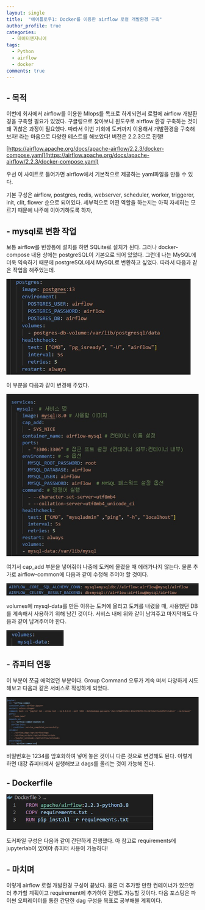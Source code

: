 ```yaml
---
layout: single
title:  "에어플로우1: Docker를 이용한 airflow 로컬 개발환경 구축"
author_profile: true
categories:
  - 데이터엔지니어
tags:
  - Python
  - airflow
  - docker
comments: true
---
```


## - 목적
이번에 회사에서 airflow를 이용한 Mlops를 목표로 하게되면서 로컬에 airflow 개발환경을 구축할 필요가 있었다. 구글링으로 찾아보니 윈도우로 airflow 환경 구축하는 것이 꽤 귀찮은 과정이 필요했다. 따라서 이번 기회에 도커까지 이용해서 개발환경을 구축해보자! 라는 마음으로 다양한 테스트를 해보았다! 버전은 2.2.3으로 진행!

[https://airflow.apache.org/docs/apache-airflow/2.2.3/docker-compose.yaml](https://airflow.apache.org/docs/apache-airflow/2.2.3/docker-compose.yaml)

우선 이 사이트로 들어가면 airflow에서 기본적으로 제공하는 yaml파일을 만들 수 있다.

기본 구성은 airflow, postgres, redis, webserver, scheduler, worker, triggerer, init, clit, flower 순으로 되어있다. 세부적으로 어떤 역할을 하는지는 아직 자세히는 모르기 때문에 나주에 이야기하도록 하자,

## - mysql로 변환 작업

보통 airflow를 빈깡통에 설치를 하면 SQLite로 설치가 된다. 그러나 docker-compose 내용 상에는 postgreSQL이 기본으로 되어 있었다. 그런데 나는 MySQL에 더욱 익숙하기 때문에 postgreSQL에서 MySQL로 변환하고 싶었다. 따라서 다음과 같은 작업을 해주었는데.

![postgres](/assets/images/postgres.jpg)

이 부분을 다음과 같이 변경해 주었다.

![mysql_ariflow](/assets/images/mysql_ariflow.jpg)

여기서 cap_add 부분을 넣어줘야 나중에 도커에 올렸을 때 에러가나지 않는다. 물론 추가로 airflow-common에 다음과 같이 수정해 주어야 할 것이다.

![mysql_airflow_common](/assets/images/mysql_airflow_common.jpg)

volumes에 mysql-data를 만든 이유는 도커에 올리고 도커를 내렸을 때, 사용했던 DB를 계속해서 사용하기 위해 남긴 것이다. 서비스 내에 위와 같이 남겨주고 마지막에도 다음과 같이 남겨주어야 한다.

![mysql_volumes](/assets/images/mysql_volumes.jpg)

## - 쥬피터 연동

이 부분이 쪼금 애먹었던 부분이다. Group Command 오류가 계속 떠서 다양하게 시도해보고 다음과 같은 서비스로 작성하게 되었다.

![jupyter_airflow](/assets/images/jupyter_airflow.jpg)

비밀번호는 1234를 암호화하여 넣어 놓은 것이니 다른 것으로 변경해도 된다. 이렇게 하면 대강 쥬피터에서 실행해보고 dags를 올리는 것이 가능해 진다.

## - Dockerfile

![airflow_docker](/assets/images/airflow_docker.jpg)

도커파일 구성은 다음과 같이 간단하게 진행했다. 아 참고로 requirements에 jupyterlab이 있어야 쥬피터 사용이 가능하다!

## - 마치며
이렇게 airflow 로컬 개발환경 구성이 끝났다. 물론 더 추가할 만한 컨테이너가 있으면 더 추가할 계획이고 requirement에 추가하여 진행도 가능할 것이다. 다음 포스팅은 파이썬 오퍼레이터를 통한 간단한 dag 구성을 목표로 공부해볼 계획이다.
